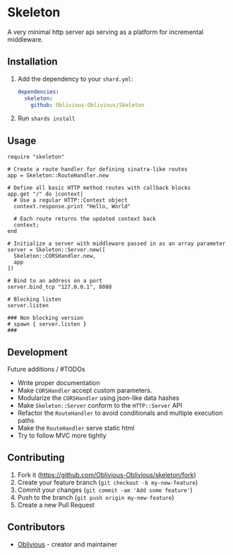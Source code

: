 # Skeleton

A very minimal http server api serving as a platform for incremental middleware.

## Installation

1. Add the dependency to your `shard.yml`:

   ```yaml
   dependencies:
     skeleton:
       github: Oblivious-Oblivious/Skeleton
   ```

2. Run `shards install`

## Usage

```crystal
require "skeleton"

# Create a route handler for defining sinatra-like routes
app = Skeleton::RouteHandler.new

# Define all basic HTTP method routes with callback blocks
app.get "/" do |context|
  # Use a regular HTTP::Context object
  context.response.print "Hello, World"

  # Each route returns the updated context back
  context;
end

# Initialize a server with middleware passed in as an array parameter
server = Skeleton::Server.new([
  Skeleton::CORSHandler.new,
  app
])

# Bind to an address on a port
server.bind_tcp "127.0.0.1", 8080

# Blocking listen
server.listen

### Non blocking version
# spawn { server.listen }
###

```

## Development

Future additions / #TODOs

* Write proper documentation
* Make `CORSHandler` accept custom parameters.
* Modularize the `CORSHandler` using json-like data hashes
* Make `Skeleton::Server` conform to the `HTTP::Server` API
* Refactor the `RouteHandler` to avoid conditionals and multiple execution paths
* Make the `RouteHandler` serve static html
* Try to follow MVC more tightly

## Contributing

1. Fork it (<https://github.com/Oblivious-Oblivious/skeleton/fork>)
2. Create your feature branch (`git checkout -b my-new-feature`)
3. Commit your changes (`git commit -am 'Add some feature'`)
4. Push to the branch (`git push origin my-new-feature`)
5. Create a new Pull Request

## Contributors

- [Oblivious](https://github.com/Oblivious-Oblivious) - creator and maintainer
